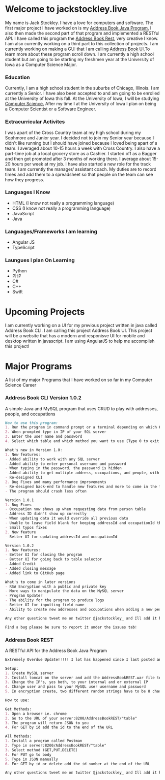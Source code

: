 # Welcome to jackstockley.live

My name is Jack Stockley. I have a love for computers and software. The first major project I have worked on is my [Address Book Java Program.](https://github.com/jnstockley/AddressBook) I also then made the second part of that program and implemented a RESTful API. I have called this program the [Address Book Rest](https://github.com/jnstockley/AddressBookREST), very creative I know. I am also currently working on a third part to this collection of projects. I am currently working on making a GUI that I am calling [Address Book UI.](https://github.com/jnstockley/AddressBookUI/tree/gh-pages)To learn more about these program scroll down. I am currently a high school student but am going to be starting my freshmen year at the University of Iowa as a Computer Science Major.

### Education

Currently, I am a high school student in the suburbs of Chicago, Illinois. I am currently a Senior. I have also been accepted to and am going to be enrolled at the University of Iowa this fall. At the University of Iowa, I will be studying [Computer Science.](https://cs.uiowa.edu/) After my time I at the University of Iowa I plan on being a Computer Scientist or a Software Engineer.

### Extracurricular  Activites
I was apart of the Cross Country team at my high school during my Sophmore and Junior year. I decided not to join my Senior year because I didn't like running but I should have joined because I loved being apart of a team. I averaged about 10-15 hours a week with Cross Country. I also have a part-time job at a local grocery store as a Cashier. I started off as a Bagger and then got promoted after 3 months of working there. I average about 15-20 hours per week at my job. I have also started a new role for the track team. I am currently the manager/ assistant coach. My duties are to record times and add them to a spreadsheet so that people on the team can see how they progress.


### Languages I Know
- HTML (I know not really a programming language)
- CSS (I know not really a programming language)
- JavaScript
- Java

### Languages/Frameworks I am learning
- Angular JS
- TypeScript

### Laungues I plan On Learning
- Python
- PHP
- C#
- C++
- Swift

# Upcoming Projects
I am currently working on a UI for my previous project written in java called Address Book CLI. I am calling this project Address Book UI. This project will be a website that has a modern and responisve UI for mobile and desktop written in javascript. I am using AngularJS to help me accomplish this project!

# Major Programs

A list of my major Programs that I have worked on so far in my Computer Science Career

### Address Book CLI Version 1.0.2
   
  A simple Java and MySQL program that uses CRUD to play with addresses, people, and occupations
   
   ```markdown
   How to use this program:
   1. Run the program in command prompt or a terminal depending on which OS you are on
   2. When prompted type in IP of your SQL server
   3. Enter the user name and password
   4. Select which table and which method you want to use (Type 0 to exit program)

What's new in Version 1.0:
 1. New features:
  - Added ability to work with any SQL server
  - Added ability to enter personal username and password
  - When typing in the password, the password is hidden
  - Added ability to get multiple address, occupations, and people, with similar fields
  - Re-designed CLI
 2. Bug Fixes and many performance improvements
   - Re-designed back-end to handle new features and more to come in the future
   - The program should crash less often

Version 1.0.1
 1. Bug Fixes
   - Occupation now shows up when requesting data from person table
   - Address ID didn't show up correctly
   - When updating data it would override all previous data
   - Unable to leave field blank for keeping addressId and occupationId the same
   - Small typos fixes
 2. New feature
  - Better UI for updating addressId and occupationId

Version 1.0.2
 1. New features:
  - Better UI for closing the program
  - Better UI for going back to table selector
  - Added Credit
  - Added closing message
  - Added link to GitHub page

What's to come in later versions
  - RSA Encryption with a public and private key
  - More ways to manipulate the data on the MySQL server
  - Program Updater
  - The ability for the program to produce logs
  - Better UI for inputting field name
  - Ability to create new addresses and occupations when adding a new person

Any other questions tweet me on twitter @jackstockley_ and Ill add it here

Find a bug please be sure to report it under the issues tab!
   ```

### Address Book REST
   
   A RESTful API for the Address Book Java Program
   
   ```markdown
   Extremely Overdue Update!!!!! I lot has happened since I last posted an update! I had my MySQL server up for a bit but currently, it is down due to a corrupted kernel on my server! I am trying right now to recover the data on the server to save reinstall time! Wish me luck. I am also going to be working on rewriting this program to add new features to it once I have finished the CLI version! Thanks!

Setup:
 1. Create MySQL server
 2. Install tomcat on the server and add the AddressBookREST.war file to tomcat
 3. Change the IP's, yes both, to your internal and or external IP
 4. Change user and pass to your MySQL user username and password
 5. In encryption create, two different random strings have to be 8 characters longs

How to use:

Get Methods:
   1. Open a browser ie. chrome
   2. Go to the URL of your server:8200/AddressBookREST/"table"
   3. The program will return JSON to you
   4. For GET by id add the id to the end of the URL

All Methods:
   1. Install a program called Postman
   2. Type in server:8200/AddressBookREST/"table"
   3. Select method (GET,PUT,DELETE)
   4. For PUT go to body
   5. Type in JSON manually
   6. For GET by id or delete add the id number at the end of the URL

Any other questions tweet me on twitter @jackstockley_ and Ill add it here
  ```
  


